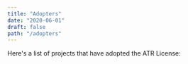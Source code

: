 ```yaml
---
title: "Adopters"
date: "2020-06-01"
draft: false
path: "/adopters"
---
```


Here's a list of projects that have adopted the ATR License:
